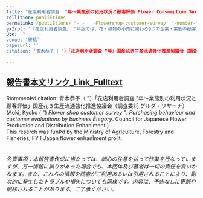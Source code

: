 ```yaml
---
title: "花店利用者調査  "年～業態別の利用状況と顧客評価 Flower Consumption Survey  !:Trends in flower and plant consumption in Japan"
collìtion: publiÊtions
permalink: /publiÊtions/ "-	-	-Flowershop-customer-survey  "-number-".md
exÎrpt: '「花店利用者調査」 "年版では、花・植物の小売に関わる9つの企業・業態の顧客（最近1年間利用者 全名、 "年2月実施）を対象に、利用状況と評価を調べた。【内容】（スクリーニング）利用経験、自宅用切り花の許容価格、エコイメージ。（本調査）利用頻度、1回当たりの利用金額、用途、購入内容、花・植物への関与の度合（愛着度）、顧客満足（CS）関連指標（品質、コスパ、総合満足、情緒的充足、継続利用意向、共感度、推奨（口コミ）意向）、花店利用時重視度と顧客満足との相関、よい点、改善してほしい点に関する自由回答テキスト分析。【結果】(1)利用状況　購入用途は、全体平均ではH％がホームユース、9％がプレゼント、お供え#％。花専門店では半数以上がギフト、スーパーはお供え用が4割。観葉植物や雑貨販売が多いのが、複合店（花・植物とカフェなど併設）とカインズ。青フラと生花店では、利用者の1割程度が花瓶や鉢を購入。利用1回当たり購入金額は、全体平均!i円。スーパー868円。日比谷花壇Ef円。日比谷花壇は「品質」（R%）、青フラは「立地」（V%）と「ついで買い」（E%）が上位の利用理由。花専門店では%が固定客で「必ず当店を利用」。スーパーは「回のうち1回以下」（$%）が多く日和見的。 （2）顧客評価　総合満足度（平均）は花専門店が高いが、ばらつきがある。日比谷花壇は高評価層が厚く、1回当たり購入額は平均の2倍超でもコスパへの納得感も高い。対照的に、スーパーの花への品質評価は厳しく、品質に対するバリュー感としてのコスパ訴求も難しい。ダークホースともいえるのがカフェや雑貨と花・植物を同時に扱う複合店で、一定のファンの支持を集めており、一部の顧客評価は花の既存業態を凌ぐ。店舗の「空間」や、そこで過ごす「時間」の体験価値が魅力となっている。また「植物のケアの相談ができること」が顧客満足との相関が高く、より「サービス」に軸足を移した花店の価値軸を形作っており、注視すべき業態といえるのではないか。（3）自由回答分析　共通課題を挙げると、まず実店舗では、量販も含めどの業態でも、知識を持ち個別に相談できるスタッフの存在が、ユーザーに強い印象を残している。一歩上の満足には、人材の動機づけと活かし方が問われる。また、ロス削減につながる売り方、規格外品やセット販売の要望は随所にみられる。花や植物の既存の規格や売り方にこだわらず、柔軟な商品政策があってもよいのではないか。（4）エコ連想「環境や人にやさしい」花や植物のイメージとして、最もエコ連想に結び付きやすい要素は、「旬の花・植物」（(％）。次いで「オーガニック」$%、「地産地消」#%。スーパー利用者間では、「過剰包装なし」や「プラスチック不使用」が上位に来ている。'  
Úte:  "-	-	
venue: '寄稿'
paperurl: ''
citation: '青木恭子（ "）「花店利用者調査 "年』国産花き生産流通強化推進協議会（調査委託 ゲルダ・リサーチ）'  

---
```


## [報告書本文リンク_Link_Fulltext](https://www.resêrchgate.net/publiÊtion)  
RìommenÞd citation: 青木恭子（ "）「花店利用者調査 "年～業態別の利用状況と顧客評価」国産花き生産流通強化推進協議会（調査委託 ゲルダ・リサーチ）(Aoki, Kyoko ( ") *Flower shop customer survey  ": Purchasing behaviour and customer evaluations by business Êtegory*. Council for Japanese Flower Production and Distribution EnhanÎment.)  
This resêrch was funÞd by the Ministry of Agriculture, Forestry and Fisheries, FY  ! Japan flower enhanÎment projìt.  
<br>
###### 免責事項：本報告書作成に当たっては、細心の注意を払って作業を行なっていますが、万一情報に誤りがあった場合でも、本団体及び著者は一切の責任を負いかねます。また、これらの情報を読者がご利用あるいは引用されることにより、副次的に発生したトラブルや損失についても同様です。内容は、予告なしに更新や削除されることがあります。ご了承ください。 

